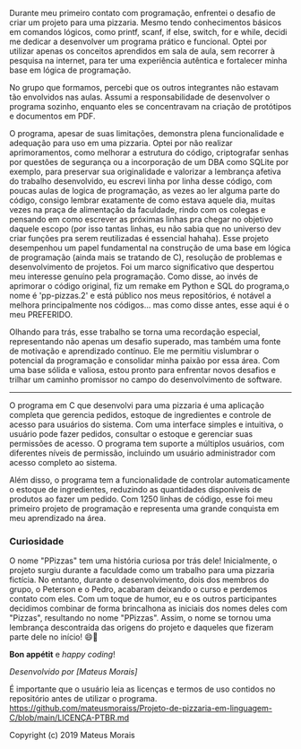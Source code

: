 Durante meu primeiro contato com programação, enfrentei o desafio de criar um projeto para uma pizzaria. Mesmo tendo conhecimentos básicos em comandos lógicos, como printf, scanf, if else, switch, for e while, decidi me dedicar a desenvolver um programa prático e funcional. Optei por utilizar apenas os conceitos aprendidos em sala de aula, sem recorrer à pesquisa na internet, para ter uma experiência autêntica e fortalecer minha base em lógica de programação.

No grupo que formamos, percebi que os outros integrantes não estavam tão envolvidos nas aulas. Assumi a responsabilidade de desenvolver o programa sozinho, enquanto eles se concentravam na criação de protótipos e documentos em PDF.

O programa, apesar de suas limitações, demonstra plena funcionalidade e adequação para uso em uma pizzaria. Optei por não realizar aprimoramentos, como melhorar a estrutura do código, criptografar senhas por questões de segurança ou a incorporação de um DBA como SQLite por exemplo, para preservar sua originalidade e valorizar a lembrança afetiva do trabalho desenvolvido, eu escrevi linha por linha desse código, com poucas aulas de logica de programação, as vezes ao ler alguma parte do código, consigo lembrar exatamente de como estava aquele dia, muitas vezes na praça de alimentação da faculdade, rindo com os colegas e pensando em como escrever as próximas linhas pra chegar no objetivo daquele escopo (por isso tantas linhas, eu não sabia que no universo dev criar funções pra serem reutilizadas é essencial hahaha). Esse projeto desempenhou um papel fundamental na construção de uma base em lógica de programação (ainda mais se tratando de C), resolução de problemas e desenvolvimento de projetos. Foi um marco significativo que despertou meu interesse genuíno pela programação. Como disse, ao invés de aprimorar o código original, fiz um remake em Python e SQL do programa,o nome é 'pp-pizzas.2' e está público nos meus repositórios, é notável a melhora principalmente nos códigos... mas como disse antes, esse aqui é o meu PREFERIDO.

Olhando para trás, esse trabalho se torna uma recordação especial, representando não apenas um desafio superado, mas também uma fonte de motivação e aprendizado contínuo. Ele me permitiu vislumbrar o potencial da programação e consolidar minha paixão por essa área. Com uma base sólida e valiosa, estou pronto para enfrentar novos desafios e trilhar um caminho promissor no campo do desenvolvimento de software.

--------------------------------------------------------------------

O programa em C que desenvolvi para uma pizzaria é uma aplicação completa que gerencia pedidos, estoque de ingredientes e controle de acesso para usuários do sistema. Com uma interface simples e intuitiva, o usuário pode fazer pedidos, consultar o estoque e gerenciar suas permissões de acesso. O programa tem suporte a múltiplos usuários, com diferentes níveis de permissão, incluindo um usuário administrador com acesso completo ao sistema.

 Além disso, o programa tem a funcionalidade de controlar automaticamente o estoque de ingredientes, reduzindo as quantidades disponíveis de produtos ao fazer um pedido. Com 1250 linhas de código, esse foi meu primeiro projeto de programação e representa uma grande conquista em meu aprendizado na área. 

 ### Curiosidade

O nome "PPizzas" tem uma história curiosa por trás dele! Inicialmente, o projeto surgiu durante a faculdade como um trabalho para uma pizzaria fictícia. No entanto, durante o desenvolvimento, dois dos membros do grupo, o Peterson e o Pedro, acabaram deixando o curso e perdemos contato com eles. Com um toque de humor, eu e os outros participantes decidimos combinar de forma brincalhona as iniciais dos nomes deles com "Pizzas", resultando no nome "PPizzas". Assim, o nome se tornou uma lembrança descontraída das origens do projeto e daqueles que fizeram parte dele no início! 😄🍕

**Bon appétit** e _happy coding_!

_Desenvolvido por [Mateus Morais]_

É importante que o usuário leia as licenças e termos de uso contidos no repositório antes de utilizar o programa.
https://github.com/mateusmoraiss/Projeto-de-pizzaria-em-linguagem-C/blob/main/LICENÇA-PTBR.md

Copyright (c) 2019 Mateus Morais


